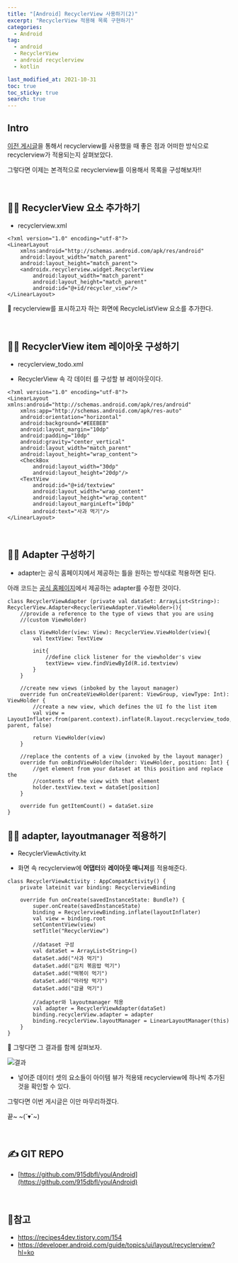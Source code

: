 ```yaml
---
title: "[Android] RecyclerView 사용하기(2)"
excerpt: "RecyclerView 적용해 목록 구현하기"
categories:
  - Android
tag:
  - android 
  - RecyclerView
  - android recyclerview
  - kotlin

last_modified_at: 2021-10-31
toc: true
toc_sticky: true
search: true
---
```


## Intro

[이전 게시글](http://127.0.0.1:4000/android/recyclerview(1)/)을 통해서 recyclerview를 사용했을 때 좋은 점과 어떠한 방식으로 recyclerview가 적용되는지 살펴보았다.

그렇다면 이제는 본격적으로 recyclerview를 이용해서 목록을 구성해보자!!

<br>

## 🙋‍♀️ RecyclerView 요소 추가하기
* recyclerview.xml

```
<?xml version="1.0" encoding="utf-8"?>
<LinearLayout
    xmlns:android="http://schemas.android.com/apk/res/android" 
    android:layout_width="match_parent"
    android:layout_height="match_parent">
    <androidx.recyclerview.widget.RecyclerView
        android:layout_width="match_parent"
        android:layout_height="match_parent"
        android:id="@+id/recycler_view"/>
</LinearLayout>
```

👩 recyclerview를 표시하고자 하는 화면에 RecycleListView 요소를 추가한다.

<br>

## 🙋‍♀️ RecyclerView item 레이아웃 구성하기
* recyclerview_todo.xml

* RecyclerView 속 각 데이터 를 구성할 뷰 레이아웃이다.

```
<?xml version="1.0" encoding="utf-8"?>
<LinearLayout xmlns:android="http://schemas.android.com/apk/res/android"
    xmlns:app="http://schemas.android.com/apk/res-auto"
    android:orientation="horizontal"
    android:background="#EEEBEB"
    android:layout_margin="10dp"
    android:padding="10dp"
    android:gravity="center_vertical"
    android:layout_width="match_parent"
    android:layout_height="wrap_content">
    <CheckBox
        android:layout_width="30dp"
        android:layout_height="20dp"/>
    <TextView
        android:id="@+id/textview"
        android:layout_width="wrap_content"
        android:layout_height="wrap_content"
        android:layout_marginLeft="10dp"
        android:text="사과 먹기"/>
</LinearLayout>
```

<br>

## 🙋‍♀️ Adapter 구성하기
* adapter는 공식 홈페이지에서 제공하는 틀을 원하는 방식대로 적용하면 된다.

아래 코드는 [공식 홈페이지](https://developer.android.com/guide/topics/ui/layout/recyclerview?hl=ko)에서 제공하는 adapter를 수정한 것이다.

```
class RecyclerViewAdapter (private val dataSet: ArrayList<String>): RecyclerView.Adapter<RecyclerViewAdapter.ViewHolder>(){
    //provide a reference to the type of views that you are using
    //(custom ViewHolder)

    class ViewHolder(view: View): RecyclerView.ViewHolder(view){
        val textView: TextView

        init{
            //define click listener for the viewholder's view
            textView= view.findViewById(R.id.textview)
        }
    }

    //create new views (inboked by the layout manager)
    override fun onCreateViewHolder(parent: ViewGroup, viewType: Int): ViewHolder {
        //create a new view, which defines the UI fo the list item
        val view = LayoutInflater.from(parent.context).inflate(R.layout.recyclerview_todo, parent, false)

        return ViewHolder(view)
    }

    //replace the contents of a view (invoked by the layout manager)
    override fun onBindViewHolder(holder: ViewHolder, position: Int) {
        //get element from your dataset at this position and replace the
        //contents of the view with that element
        holder.textView.text = dataSet[position]
    }

    override fun getItemCount() = dataSet.size
}

```

## 🙋‍♀️ adapter, layoutmanager 적용하기

* RecyclerViewActivity.kt

* 화면 속 recyclerview에 **어댑터**와 **레이아웃 매니저**를 적용해준다.

```
class RecyclerViewActivity : AppCompatActivity() {
    private lateinit var binding: RecyclerviewBinding

    override fun onCreate(savedInstanceState: Bundle?) {
        super.onCreate(savedInstanceState)
        binding = RecyclerviewBinding.inflate(layoutInflater)
        val view = binding.root
        setContentView(view)
        setTitle("RecyclerView")

        //dataset 구성
        val dataSet = ArrayList<String>()
        dataSet.add("사과 먹기")
        dataSet.add("김치 볶음밥 먹기")
        dataSet.add("떡볶이 먹기")
        dataSet.add("마라탕 먹기")
        dataSet.add("감귤 먹기")

        //adapter와 layoutmanager 적용
        val adapter = RecyclerViewAdapter(dataSet)
        binding.recyclerView.adapter = adapter
        binding.recyclerView.layoutManager = LinearLayoutManager(this)
    }
}
```

👩 그렇다면 그 결과를 함께 살펴보자.

![결과](https://ifh.cc/g/QcuEON.png)

* 넣어준 데이터 셋의 요소들이 아이템 뷰가 적용돼 recyclerview에 하나씩 추가된 것을 확인할 수 있다.

그렇다면 이번 게시글은 이만 마무리하겠다.

끝~ ~(˘▾˘~)

<br>

## ✍ GIT REPO
* [https://github.com/915dbfl/youlAndroid](https://github.com/915dbfl/youlAndroid)

<br>

## 📃참고
* https://recipes4dev.tistory.com/154
* https://developer.android.com/guide/topics/ui/layout/recyclerview?hl=ko
